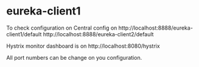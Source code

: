 # eureka-client1
To check configuration on Central config on 
http://localhost:8888/eureka-client1/default
http://localhost:8888/eureka-client2/default

Hystrix monitor dashboard is on
http://localhost:8080/hystrix


All port numbers can be change on you configuration.
